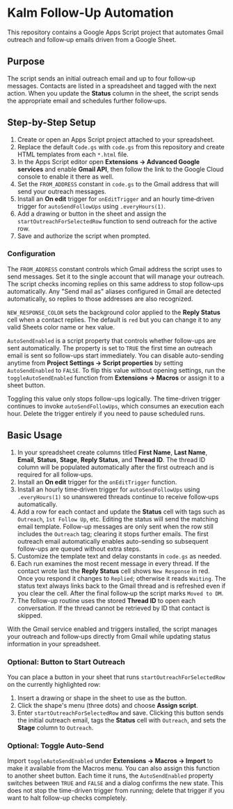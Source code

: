 # Kalm Follow-Up Automation

This repository contains a Google Apps Script project that automates Gmail outreach and follow‑up emails driven from a Google Sheet.

## Purpose

The script sends an initial outreach email and up to four follow‑up messages. Contacts are listed in a spreadsheet and tagged with the next action. When you update the **Status** column in the sheet, the script sends the appropriate email and schedules further follow‑ups.

## Step-by-Step Setup

1. Create or open an Apps Script project attached to your spreadsheet.
2. Replace the default `Code.gs` with `code.gs` from this repository and create HTML templates from each `*.html` file.
3. In the Apps Script editor open **Extensions → Advanced Google services** and enable **Gmail API**, then follow the link to the Google Cloud console to enable it there as well.
4. Set the `FROM_ADDRESS` constant in `code.gs` to the Gmail address that will send your outreach messages.
5. Install an **On edit** trigger for `onEditTrigger` and an hourly time‑driven trigger for `autoSendFollowUps` using `.everyHours(1)`.
6. Add a drawing or button in the sheet and assign the `startOutreachForSelectedRow` function to send outreach for the active row.
7. Save and authorize the script when prompted.

### Configuration

The `FROM_ADDRESS` constant controls which Gmail address the script uses to send messages. Set it to the single account that will manage your outreach. The script checks incoming replies on this same address to stop follow‑ups automatically.
Any "Send mail as" aliases configured in Gmail are detected automatically, so replies to those addresses are also recognized.

`NEW_RESPONSE_COLOR` sets the background color applied to the **Reply Status** cell when a contact replies. The default is `red` but you can change it to any valid Sheets color name or hex value.

`AutoSendEnabled` is a script property that controls whether follow-ups are sent
automatically. The property is set to `TRUE` the first time an outreach email is
sent so follow-ups start immediately. You can disable auto-sending anytime from
**Project Settings → Script properties** by setting `AutoSendEnabled` to
`FALSE`. To flip this value without opening settings, run the
`toggleAutoSendEnabled` function from **Extensions → Macros** or assign it to a
sheet button.

Toggling this value only stops follow-ups logically. The time-driven trigger
continues to invoke `autoSendFollowUps`, which consumes an execution each hour.
Delete the trigger entirely if you need to pause scheduled runs.

## Basic Usage

1. In your spreadsheet create columns titled **First Name**, **Last Name**, **Email**, **Status**, **Stage**, **Reply Status**, and **Thread ID**.
   The thread ID column will be populated automatically after the first outreach and is required for all follow‑ups.
2. Install an **On edit** trigger for the `onEditTrigger` function.
3. Install an hourly time‑driven trigger for `autoSendFollowUps` using `.everyHours(1)` so unanswered threads continue to receive follow‑ups automatically.
4. Add a row for each contact and update the **Status** cell with tags such as `Outreach`, `1st Follow Up`, etc. Editing the status will send the matching email template.
   Follow-up messages are only sent when the row still includes the `Outreach` tag; clearing it stops further emails.
   The first outreach email automatically enables auto-sending so subsequent follow-ups are queued without extra steps.
5. Customize the template text and delay constants in `code.gs` as needed.
6. Each run examines the most recent message in every thread. If the contact wrote last the **Reply Status** cell shows `New Response` in red. Once you respond it changes to `Replied`; otherwise it reads `Waiting`. The status text always links back to the Gmail thread and is refreshed even if you clear the cell. After the final follow‑up the script marks `Moved to DM`.
7. The follow-up routine uses the stored **Thread ID** to open each conversation. If the thread cannot be retrieved by ID that contact is skipped.

With the Gmail service enabled and triggers installed, the script manages your outreach and follow‑ups directly from Gmail while updating status information in your spreadsheet.

### Optional: Button to Start Outreach

You can place a button in your sheet that runs `startOutreachForSelectedRow` on
the currently highlighted row:

1. Insert a drawing or shape in the sheet to use as the button.
2. Click the shape's menu (three dots) and choose **Assign script**.
3. Enter `startOutreachForSelectedRow` and save.
Clicking this button sends the initial outreach email, tags the **Status** cell with `Outreach`, and sets the **Stage** column to `Outreach`.

### Optional: Toggle Auto-Send

Import `toggleAutoSendEnabled` under **Extensions → Macros → Import** to make it
available from the Macros menu. You can also assign this function to another
sheet button. Each time it runs, the `AutoSendEnabled` property switches between
`TRUE` and `FALSE` and a dialog confirms the new state.
This does not stop the time-driven trigger from running; delete that trigger if
you want to halt follow-up checks completely.
